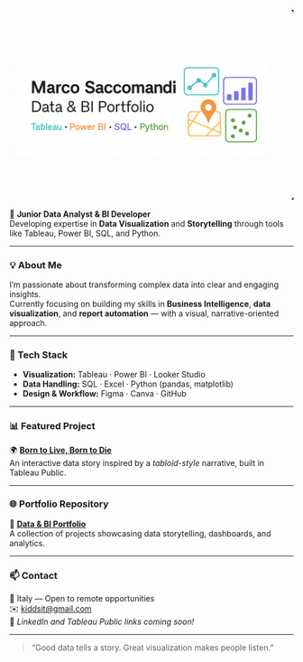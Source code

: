 <p align="center">
  <img src="https://raw.githubusercontent.com/marcosaccomandi/Data-BI-Portfolio/main/assets/banner.png" alt="Marco Saccomandi | Data & BI Portfolio" width="800"/>
</p>

🎯 **Junior Data Analyst & BI Developer**  
Developing expertise in **Data Visualization** and **Storytelling** through tools like Tableau, Power BI, SQL, and Python.  

---

### 💡 About Me  
I’m passionate about transforming complex data into clear and engaging insights.  
Currently focusing on building my skills in **Business Intelligence**, **data visualization**, and **report automation** — with a visual, narrative-oriented approach.  

---

### 🧰 Tech Stack  
- **Visualization:** Tableau · Power BI · Looker Studio  
- **Data Handling:** SQL · Excel · Python (pandas, matplotlib)  
- **Design & Workflow:** Figma · Canva · GitHub  

---

### 📊 Featured Project  
🌍 [**Born to Live, Born to Die**](https://github.com/marcosaccomandi/Data-BI-Portfolio/tree/main/tableau/born-to-live-born-to-die)  
An interactive data story inspired by a *tabloid-style* narrative, built in Tableau Public.  

---

### 🌐 Portfolio Repository  
📁 [**Data & BI Portfolio**](https://github.com/marcosaccomandi/Data-BI-Portfolio)  
A collection of projects showcasing data storytelling, dashboards, and analytics.

---

### 📫 Contact  
📍 Italy — Open to remote opportunities  
✉️ [kiddsit@gmail.com](mailto:kiddsit@gmail.com)  
💼 *LinkedIn and Tableau Public links coming soon!*  

---

> “Good data tells a story. Great visualization makes people listen.”  

